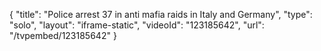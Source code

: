 {
    "title": "Police arrest 37 in anti mafia raids in Italy and Germany",
    "type": "solo",
    "layout": "iframe-static",
    "videoId": "123185642",
    "url": "\/tvpembed\/123185642"
}